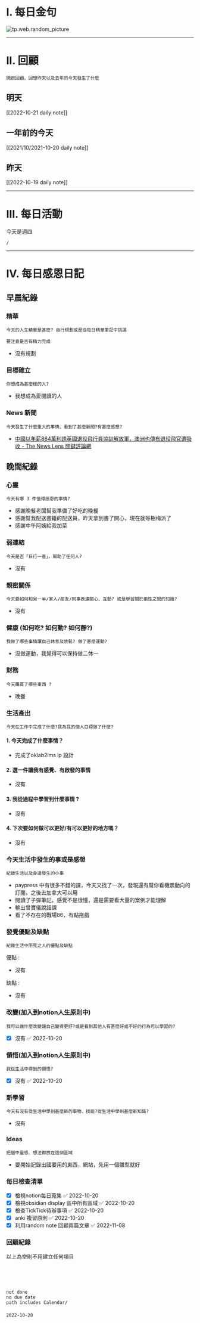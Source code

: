 # I. 每日金句
![tp.web.random_picture](https://images.unsplash.com/photo-1664111544499-aa9a6c7de16f?crop=entropy&cs=tinysrgb&fit=crop&fm=jpg&h=1080&ixid=MnwxfDB8MXxyYW5kb218MHx8fHx8fHx8MTY2NjI3OTI4Mg&ixlib=rb-1.2.1&q=80&w=1920) 

---

# II. 回顧
```note-brown
開啟回顧，回想昨天以及去年的今天發生了什麼
```

## 明天
[[2022-10-21 daily note]]

## 一年前的今天
[[2021/10/2021-10-20 daily note]]

## 昨天
[[2022-10-19 daily note]] 


---
# III. 每日活動
今天是週四
```ActivityHistory
/

```

---
# IV. 每日感恩日記
## 早晨紀錄
### 精華
```note-brown
今天的人生精華是甚麼? 自行規劃或是從每日精華筆記中挑選
```
```note-red
要注意是否有精力完成
```
- 沒有規劃

### 目標確立
```note-brown
你想成為甚麼樣的人?
```
- 我想成為愛閱讀的人

### News 新聞
```note-brown
今天發生了什麼重大的事情、看到了甚麼新聞?有甚麼感想?
```
- [中國以年薪864萬利誘英國退役飛行員協訓解放軍，澳洲也傳有退役飛官遭吸收 - The News Lens 關鍵評論網](https://www.thenewslens.com/article/175017)


## 晚間紀錄
### 心靈
```note-brown
今天有哪 3 件值得感恩的事情?
```
- 感謝晚餐老闆幫我準備了好吃的晚餐
- 感謝幫我配送書籍的配送員，昨天拿到書了開心，現在就等樹梅派了
- 感謝中午阿姨給我加菜

### 弱連結
```note-brown
今天是否「日行一善」，幫助了任何人?
```
- 沒有

### 親密關係
```note-brown
今天要如何和另一半/家人/朋友/同事表達關心、互動? 或是學習關於兩性之間的知識?
```
- 沒有

### 健康 (如何吃? 如何動? 如何靜?)
```note-brown
我做了哪些事情讓自己休息及放鬆? 做了甚麼運動?
```
- 沒做運動，我覺得可以保持做二休一

### 財務
```note-brown
今天購買了哪些東西 ?
```
- 晚餐

### 生活產出
```note-brown
今天在工作中完成了什麼?我為我的個人目標做了什麼?
```
#### 1. 今天完成了什麼事情？ 
- 完成了oklab2lms ip 設計

#### 2. 選一件讓我有感覺、有啟發的事情 
- 沒有

#### 3. 我從過程中學習到什麼事情 ? 
- 沒有

#### 4. 下次要如何做可以更好/有可以更好的地方嗎？
- 沒有

### 今天生活中發生的事或是感想
```note-brown
紀錄生活以及身邊發生的小事
```
- paypress 中有很多不錯的課，今天又找了一次，發現還有幫你看機票動向的訂閱，之後去加拿大可以用
- 閱讀了子彈筆記，感覺不是很懂，還是需要看大量的案例才能理解
- 輸出曾寶儀說話課
- 看了不存在的戰場86，有點拖戲

### 發覺優點及缺點
```note-brown
紀錄生活中所見之人的優點及缺點
```
優點 : 
- 沒有

缺點 : 
- 沒有

### 改變(加入到notion人生原則中)
```note-brown
我可以做什麼改變讓自己變得更好?或是看到其他人有甚麼好或不好的行為可以學習的?
```
- [x] 沒有 ✅ 2022-10-20

### 領悟(加入到notion人生原則中)
```note-brown
我從生活中得到的領悟?
```
- [x] 沒有 ✅ 2022-10-20

### 新學習
```note-brown
今天有沒有從生活中學到甚麼新的事物、技能?從生活中學到甚麼新知識?
```
- 沒有

### Ideas
```note-brown
把腦中靈感、想法都放在這個區域
```
- 要開始記錄出國要用的東西，網站，先用一個雛型就好

### 每日檢查清單
- [x] 檢視notion每日蒐集 ✅ 2022-10-20
- [x] 檢視obsidian display 區中所有區域 ✅ 2022-10-20
- [x] 檢查TickTick待辦事項 ✅ 2022-10-20
- [x] anki 複習原則 ✅ 2022-10-20
- [x] 利用random note 回顧兩篇文章 ✅ 2022-11-08
 
### 回顧紀錄

以上為空則不用建立任何項目


###  
```
 
```

###  
#### 
```

```
#### 
```
not done
no due date
path includes Calendar/

```

#### 

```
2022-10-20
```

